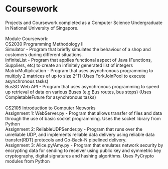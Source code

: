 # Coursework
Projects and Coursework completed as a Computer Science Undergraduate in National University of Singapore. <br />
<br />
Module Coursework: <br />
CS2030 Programming Methodology II <br />
Simulator - Program that briefly simulates the behaviour of a shop and customers during different situations. <br />
InfiniteList - Program that applies functional aspect of Java (Functions, Suppliers, etc) to create an infinitely generated list of integers<br />
MatrixMultiplication - Program that uses asynchronous programming to multiply 2 matrices of up to size 2^11 (Uses ForkJoinPool to execute asynchronous tasks) <br />
BusSG Web API - Program that uses asynchronous programming to speed up retrieval of data on various Buses (e.g Bus routes, bus stops) (Uses CompletableFuture for asynchronous tasks) <br />
<br/>
CS2105 Introduction to Computer Networks <br/>
Assignment 1: WebServer.py - Program that allows transfer of files and data through the use of basic socket programming. Uses the socket library from Python <br/>
Assignment 2: ReliableUDPSender.py - Program that runs over the unreliable UDP, and implements reliable data delivery using reliable data transfer(RDT) protocols and Go-Back-N pipelined delivery. <br/>
Assignment 3:  Alice.py/Amy.py - Program that emulates network security by encrypting data for sending to receiver using public key and symmetric key cryptography, digital signatures and hashing algorithms. Uses PyCrypto modules from Python <br/>
